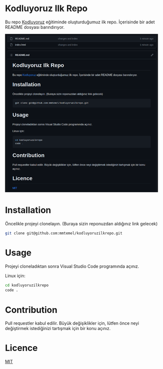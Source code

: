 # Kodluyoruz Ilk Repo

Bu repo [Kodluyoruz](https://kodluyoruz.org/) eğitiminde oluşturduğumuz ilk repo. İçerisinde bir adet README dosyası barındırıyor.

![ss](https://github.com/mmtemel/kodluyoruzilkrepo/blob/main/Screenshot%20from%202023-06-08%2000-23-53.png?raw=true)

# Installation

Öncelikle projeyi clonelayın. (Buraya sizin reponuzdan aldığınız link gelecek)

```bash
git clone git@github.com:mmtemel/kodluyoruzilkrepo.git
```

# Usage

Projeyi cloneladıktan sonra Visual Studio Code programında açınız.

Linux için:

```bash
cd kodluyoruzilkrepo
code .
```

# Contribution

Pull requestler kabul edilir. Büyük değişiklikler için, lütfen önce neyi değiştirmek istediğinizi tartışmak için bir konu açınız.

# Licence

[MIT](https://choosealicense.com/licenses/mit/)